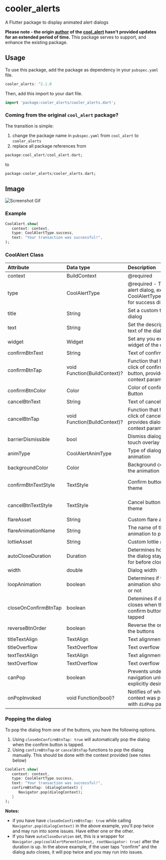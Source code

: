 # cooler_alerts

A Flutter package to display animated alert dialogs

**Please note - the origin [author](https://github.com/emrade) of the [cool_alert](https://pub.dev/packages/cool_alert) hasn't provided updates for an extended period of time.** This package serves to support, and enhance the existing package.

## Usage

To use this package, add the package as dependency in your `pubspec.yaml` file.

```dart
cooler_alerts: ^2.1.0
```

Then, add this import to your dart file.

```dart
import 'package:cooler_alerts/cooler_alerts.dart';
```

### Coming from the original `cool_alert` package?

The transition is simple: 
1. change the package name in `pubspec.yaml` from `cool_alert` to `cooler_alerts`
2. replace all package references from
```dart
package:cool_alert/cool_alert.dart;
```
to
```dart
package:cooler_alerts/cooler_alerts.dart;
```

## Image
![Screenshot  Gif](screenshots/gif.gif)

### Example

```dart
CoolAlert.show(
   context: context,
   type: CoolAlertType.success,
   text: "Your transaction was successful!",
);
```

### CoolAlert Class

| Attribute            | Data type         | Description                                                                     |                               Default Value                               |
|:---------------------|:------------------|:--------------------------------------------------------------------------------|:-------------------------------------------------------------------------:|
| context              | BuildContext      | @required                                                                       |                                   Null                                    |
| type                 | CoolAlertType     | @required - Type of alert dialog, ex: CoolAlertType.success for success dialogs |                                   Null                                    |
| title                | String            | Set a custom title for dialog                                                   |                    Based on the CoolAlertType selected                    |
| text                 | String            | Set the description text of the dialog.                                         |                                   Null                                    |
| widget               | Widget            | Set any you expect widget of the dialog.                                        |                                   Null                                    |
| confirmBtnText       | String            | Text of confirm button                                                          |                                   'Ok'                                    |
| confirmBtnTap        | void Function(BuildContext)? | Function that handle click of confirm button, provides dialog context parameter. |                          (c) => Navigator.pop(c)                          |
| confirmBtnColor      | Color             | Color of confirm Button                                                         |                      Theme.of(context).primaryColor                       |
| cancelBtnText        | String            | Text of cancel button                                                           |                                 'Cancel'                                  |
| cancelBtnTap         | void Function(BuildContext)? | Function that handle click of cancel button, provides dialog context parameter.  |                          (c) => Navigator.pop(c)                          |
| barrierDismissible   | bool              | Dismiss dialog on touch overlay                                                 |                                   true                                    |
| animType             | CoolAlertAnimType | Type of dialogue enter animation                                                |                          CoolAlertAnimType.scale                          |
| backgroundColor      | Color             | Background color of the animation                                               |                             Color(0xFF515C6F)                             |
| confirmBtnTextStyle  | TextStyle         | Confirm button text theme                                                       | TextStyle(color: Colors.white, fontWeight:FontWeight.w600,fontSize: 18.0) |
| cancelBtnTextStyle   | TextStyle         | Cancel button text theme                                                        | TextStyle(color: Colors.grey, fontWeight:FontWeight.w600,fontSize: 18.0)  |
| flareAsset           | String            | Custom flare asset                                                              |                              "animation.flr"                              |
| flareAnimationName   | String            | The name of the flare animation to play                                         |                                  "play"                                   |
| lottieAsset          | String            | Custom lottie asset                                                             |                             "animation.json"                              |
| autoCloseDuration    | Duration          | Determines how long the dialog stays open for before closing                    |                                   Null                                    |
| width                | double            | Dialog width                                                                    |                     MediaQuery.of(context).size.width                     |
| loopAnimation        | boolean           | Determines if the animation should loop or not                                  |                                   false                                   |
| closeOnConfirmBtnTap | boolean           | Detemines if dialog closes when the confirm button is tapped                    |                                   true                                    |
| reverseBtnOrder      | boolean           | Reverse the order of the buttons                                                |                                   false                                   |
| titleTextAlign       | TextAlign         | Text alignment for title                                                        |                             TextAlign.center                              |
| titleOverflow        | TextOverflow      | Text overflow for title                                                         |                                   Null                                    |
| textTextAlign        | TextAlign         | Text alignment for text                                                         |                             TextAlign.center                              |
| textOverflow         | TextOverflow      | Text overflow for text                                                          |                                   Null                                    |
| canPop               | boolean                      | Prevents undesired navigation unless explicitly desired.                         |                                   true                                    |
| onPopInvoked         | void Function(bool)?         | Notifies of whether the context was popped with `didPop` parameter               |                                   Null                                    |

### Popping the dialog

To pop the dialog from one of the buttons, you have the following options.

1. Using `closeOnConfirmBtnTap: true` will automatically pop the dialog when the confirm button is tapped.
2. Using `confirmBtnTap` or `cancelBtnTap` functions to pop the dialog manually. This should be done with the context provided (see notes below)
```dart
CoolAlert.show(
   context: context,
   type: CoolAlertType.success,
   text: "Your transaction was successful!",
   confirmBtnTap: (dialogContext) {
      Navigator.pop(dialogContext);
   }
);
```
**Notes:** 

- if you have have `closeOnConfirmBtnTap: true` while calling `Navigator.pop(dialogContext)` in the above example, you'll pop twice and may run into some issues. Have either one or the other.
- If you have `autoCloseDuration` set, this is a wrapper for `Navigator.pop(coolAlertParentContext, rootNavigator: true)` after the duration is up. In the above example, if the user taps "confirm" and the dialog auto closes, it will pop twice and you may run into issues.





